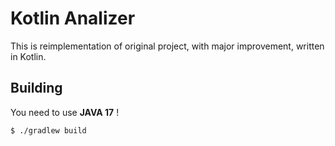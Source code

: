# Kotlin Analizer

This is reimplementation of original project,
with major improvement, written in Kotlin.

## Building

You need to use **JAVA 17** !

```bash
$ ./gradlew build
```
